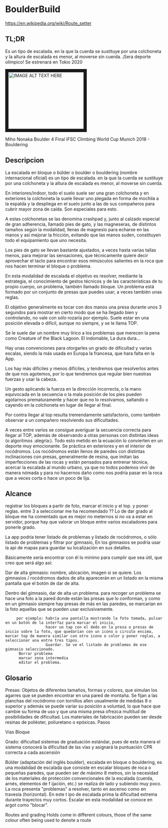 # BoulderBuild
https://en.wikipedia.org/wiki/Route_setter

## TL;DR
Es un tipo de escalada. en la que la cuerda se sustituye por una colchoneta y la altura de escalada es menor, al moverse sin cuerda.
¡Sera deporte olímpico! Se estrenará en Tokio 2020


<a href="https://www.youtube.com/watch?v=Fv_e1Se7XwA" target="_blank">
<img src="http://img.youtube.com/vi/Fv_e1Se7XwA/0.jpg" 
alt="IMAGE ALT TEXT HERE" width="240" height="180" border="10" /></a>

Miho Nonaka Boulder 4 Final IFSC Climbing World Cup Munich 2018 - Bouldering

## Descripcion
La escalada en bloque o búlder o boulder o bouldering (nombre internacional oficial)
es un tipo de escalada. en la que la cuerda se sustituye por una colchoneta y la altura de escalada es menor, al moverse sin cuerda.

En interiores/indoor, todo el suelo suele ser una gran colchoneta y en exteriores
la colchoneta la suele llevar uno plegada en forma de mochila a la espalda y la despliega en el suelo junto a las de sus compañeros para cubrir mayor zona de caída. Son especiales para esto.

A estas colchonetas se las denomina crashpad y, junto al calzado especial de gran adherencia, llamado pies de gato,
y las magneseras, de distintos tamaños según la modalidad, llenas de magnesio para echarse en las manos y así mejorar la fricción, evitando que las manos suden, constituyen todo el equipamiento que uno necesita.

Los pies de gato se llevan bastante ajustados, a veces hasta varias tallas menos, para mejorar las sensaciones, que técnicamente quiere decir  aprovechar el tacto para encontrar esos minúsculos salientes en la roca que nos hacen terminar el bloque o problema.

En esta modalidad de escalada el objetivo es resolver, mediante la estrategia, el conocimiento de gestos técnicos y de las características de tu propio cuerpo, un problema, también llamado bloque. Un problema está formado por un conjunto de presas que puedes usar; a veces también unas reglas. 

El objetivo generalmente es tocar con dos manos una presa durante unos 3 segundos para mostrar en cierto modo que se ha llegado bien y controlando, no vale con sólo rozarla por ejemplo. 
Suele estar en una posición elevada o difícil, aunque no siempre, y se le llama TOP.

Se le suele dar un nombre muy lírico a los problemas que merecen la pena como Creature of the Black Lagoon. El indomable, La dura dura…

Hay unas convenciones para otorgarles un grado de dificultad y varias escalas, siendo la más usada en Europa la francesa, que hara falta en la App.

Los hay más difíciles y menos difíciles, y tendremos que resolverlos antes de que nos agotemos, por lo que tendremos que regular bien nuestras fuerzas y usar la cabeza. 

Un gesto aplicando la fuerza en la dirección incorrecta, o la mano equivocada en la secuencia o la mala posición de los pies pueden agotarnos prematuramente y hacer que no lo resolvamos, saltando o cayendo en la colchoneta en lugar de llegar al final. 

Por contra llegar al top resulta tremendamente satisfactorio, como también observar a un compañero resolviendo sus dificultades.

A veces entre varios se consigue averiguar la secuencia correcta para llegar al TOP, además de observando a otras personas con distintas ideas (o algoritmos :alegría:). Todo esto metido en la ecuación lo
convierten en un deporte muy emocionante.
Se práctica en exteriores y en el interior de rocódromos. Los rocódromos están llenos de paredes con distintas inclinaciones con presas, generalmente de resina,
que imitan las imperfecciones de las rocas y están pensados para entrenar técnica, acercar la escalada al mundo urbano, ya que no todos podemos vivir de manera nómada y para no hacernos daño como nos podría pasar en la roca que a veces corta o hace un poco de lija.

## Alcance
registrar los bloques a partir de foto, marcar el inicio y el top. y poner reglas. 
entre 3 a seleccionar me ha recomendado ??
Lo de dar grado al bloque me ha comentado que es mejor no meternos si no va a estar en servidor, porque hay que valorar un bloque entre varios escaladores para ponerle grado.

La app podría tener listado de problemas y listado de rocódromos, o sólo listado de problemas y filtrar por gimnasio, 
En los gimnasios se podría usar la api de mapas para guardar su localización en sus detalles.

Básicamente sería encontrar con él lo mínimo para cumplir que sea útil, que creo que será algo así:

Dar de alta gimnasio: 
nombre, ubicación, imagen si se quiere. 
Los gimnasios / rocódromos dados de alta aparecerán en un listado en la misma pantalla que el botón de dar de alta.

Dentro del gimnasio, dar de alta un problema.
         para recoger un problema se hace una foto a la pared donde están las presas que lo conforman, 
         y como en un gimnasio siempre hay presas de más en las paredes, 
         se marcarían en la foto aquellas que se pueden usar exclusivamente.
         
         por ejemplo: habría una pantalla mostrando la foto tomada, pulsar en un botón de la interfaz para marcar el inicio, 
                      hacer un tap con el dedo en la presa o presas de inicio sobre la foto, que quedarían con un icono o circulo encima, marcar top de manera similar con otro icono o color y poner reglas, a seleccionar una entre tres tipos.
                      Guardar. Se ve el listado de problemas de ese gimnasio seleccionado.    
          Borrar problema
          marcar zona intermedia
          editar el problema.


## Glosario
Presas:
      Objetos de diferentes tamaños, formas y colores, que simulan los agarres que se pueden encontrar en una pared de montaña. Se fijan a las planchas del rocódromo con tornillos allen usualmente de medidas 8 o superior y además se puede variar su posición a voluntad, lo que hace que cambie su forma de uso y que una misma presa ofrezca multitud de posibilidades de dificultad. Los materiales de fabricación pueden ser desde resinas de poliéster, poliuretano o epóxicas.
Pasos

Vias
Bloque

Grado: dificultad
sistemas de graduación estándar, pues de esta manera el sistema conocerá la dificultad de las vías y asignará la puntuación CPR correcta a cada ascensión



Búlder (adaptación del inglés boulder), escalada en bloque o bouldering, es una modalidad de escalada que consiste en escalar bloques de roca o pequeñas 
paredes, que pueden ser de máximo 8 metros, sin la necesidad de los materiales de protección convencionales de la escalada (cuerda, arnés, elementos de f
ijación, etc.) se realiza de lado y subiendo muy poco. La roca presenta "problemas" a resolver, tanto en ascenso como en travesía (horizontal). En este t
ipo de escalada prima la dificultad extrema durante trayectos muy cortos. Escalar en esta modalidad se conoce en argot como "blocar".

Routes and grading
Holds come in different colours, those of the same colour often being used to denote a route
